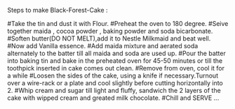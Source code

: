 Steps to make Black-Forest-Cake :

 #Take the tin and dust it with Flour.
 #Preheat the oven to 180 degree.
 #Seive together maida , cocoa powder , baking powder and soda bicarbonate.
 #Soften butter(DO NOT MELT),add it to Nestle Milkmaid and beat well.
 #Now add Vanilla essence.
 #Add maida mixture and aerated soda alternately to the batter till all maida and soda are used up.
 #Pour the batter into baking tin and bake in the preheated oven for 45-50 minutes or till the toothpick inserted in cake comes out clean.
 #Remove from oven, cool it for a while 
 #Loosen the sides of the cake, using a knife if necessary.Turnout over a wire-rack or a plate and cool slightly before cutting horizontally into 2.
 #Whip cream and sugar till light and fluffy, sandwich the 2 layers of the cake with wipped cream and greated milk chocolate.
 #Chill and SERVE ...